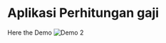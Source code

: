 # Aplikasi Perhitungan gaji

Here the Demo
![Demo 2](https://github.com/ekagalang/Aplikasi-Perhitungan-gaji/assets/106723850/9aa325d1-d72c-4000-9050-da77bef10fed)
